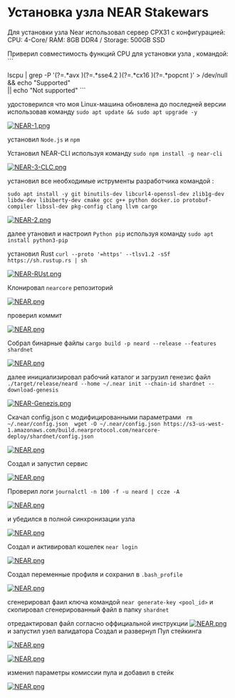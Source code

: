 # Установка узла NEAR Stakewars

Для установки узла Near использовал сервер CPX31 с конфигурацией: CPU: 4-Core/ RAM: 8GB DDR4 / Storage: 500GB SSD

Приверил совместимость функций CPU для установки узла , командой: ```

lscpu | grep -P '(?=.*avx )(?=.*sse4.2 )(?=.*cx16 )(?=.*popcnt )' > /dev/null \
  && echo "Supported" \
  || echo "Not supported" ```

удостоверился что моя Linux-машина обновлена до последней версии использовав команду ```sudo apt update && sudo apt upgrade -y```

[![NEAR-1.png](https://i.postimg.cc/NGZNVv9B/NEAR-1.png)](https://postimg.cc/CdHHBtsQ)

установил  ```Node.js``` и ```npm```

Установил NEAR-CLI используя команду ```sudo npm install -g near-cli```

[![NEAR-3-CLC.png](https://i.postimg.cc/5NZF1WD3/NEAR-3-CLC.png)](https://postimg.cc/fJfbjpzt)

установил все необходимые иструменты разработчика командой : 

```sudo apt install -y git binutils-dev libcurl4-openssl-dev zlib1g-dev libdw-dev libiberty-dev cmake gcc g++ python docker.io protobuf-compiler libssl-dev pkg-config clang llvm cargo```

[![NEAR-2.png](https://i.postimg.cc/rz24MJxF/NEAR-2.png)](https://postimg.cc/RJGhTwgj)


далее утановил и настроил ```Python pip``` используя команду ```sudo apt install python3-pip```

установил Rust ```curl --proto '=https' --tlsv1.2 -sSf https://sh.rustup.rs | sh```


[![NEAR-RUst.png](https://i.postimg.cc/8kJmQGCy/NEAR-RUst.png)](https://postimg.cc/DmhXLtLs)








Клонировал ```nearcore``` репозиторий 

[![NEAR.png](https://i.postimg.cc/ydP47RnH/NEAR.png)](https://postimg.cc/JDGdqG96)

проверил коммит

[![NEAR.png](https://i.postimg.cc/9FfR5t1c/NEAR.png)](https://postimg.cc/rzvF54vH)

Собрал бинарные файлы ```cargo build -p neard --release --features shardnet```

[![NEAR.png](https://i.postimg.cc/RF53tkcR/NEAR.png)](https://postimg.cc/HJzsDPvc)

далее инициализировал рабочий каталог и загрузил генезис файл
```./target/release/neard --home ~/.near init --chain-id shardnet --download-genesis```

[![NEAR-Genezis.png](https://i.postimg.cc/g0Sfxp8w/NEAR-Genezis.png)](https://postimg.cc/xkmsZWsY)

Скачал config.json с модифицированными параметрами ```
rm ~/.near/config.json 
wget -O ~/.near/config.json https://s3-us-west-1.amazonaws.com/build.nearprotocol.com/nearcore-deploy/shardnet/config.json```

[![NEAR.png](https://i.postimg.cc/MpW6RWMt/NEAR.png)](https://postimg.cc/pp6MMMBn)


Создал и запустил сервис

[![NEAR.png](https://i.postimg.cc/T36w9z1N/NEAR.png)](https://postimg.cc/56sb9kw8)


Проверил логи ```journalctl -n 100 -f -u neard | ccze -A```

[![NEAR.png](https://i.postimg.cc/6pK9xCdM/NEAR.png)](https://postimg.cc/3dLMg4fG)


и убедился в полной синхронизации узла


[![NEAR.png](https://i.postimg.cc/GpZ76xD2/NEAR.png)](https://postimg.cc/R3LLHfX5)







Создал и активировал кошелек ```near login```


[![NEAR.png](https://i.postimg.cc/cC4nh6mm/NEAR.png)](https://postimg.cc/VrpvLf2r)

Создал переменные профиля и сохранил в ```.bash_profile```

[![NEAR.png](https://i.postimg.cc/t4zcpKhw/NEAR.png)](https://postimg.cc/G4HKjSgx)


сгенерировал фаил ключа командой ```near generate-key <pool_id>``` и скопировал сгенерированный файл в папку ```shardnet```
 
отредактировал файл согласно оффициальной инструкции 
[![NEAR.png](https://i.postimg.cc/Sx3c4WLY/NEAR.png)](https://postimg.cc/87d7Bf0T)
и запустил узел валидатора
 Создал и развернул Пул стейкинга 
 
 [![NEAR.png](https://i.postimg.cc/50ydZ7vL/NEAR.png)](https://postimg.cc/McCFBY9p)
 
 
 
 [![NEAR.png](https://i.postimg.cc/bN7nr4wY/NEAR.png)](https://postimg.cc/XpgqDH5t)
 
 
 
 
 изменил параметры комиссии пула и добавил в стейк 
 
 [![NEAR.png](https://i.postimg.cc/hjqvq7cK/NEAR.png)](https://postimg.cc/8FtNRc7Y)







